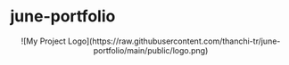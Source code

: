 # june-portfolio

<p align="center">
    ![My Project Logo](https://raw.githubusercontent.com/thanchi-tr/june-portfolio/main/public/logo.png)
</p>
